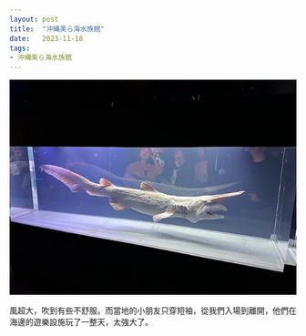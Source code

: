 ```yaml
---
layout: post
title:  "沖縄美ら海水族館"
date:   2023-11-18
tags:
- 沖縄美ら海水族館
---
```

![沖縄美ら海水族館](/media/2023-11-18-沖縄美ら海水族館.jpeg)

風超大，吹到有些不舒服。而當地的小朋友只穿短袖，從我們入場到離開，他們在海邊的遊樂設施玩了一整天，太強大了。